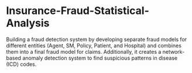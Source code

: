 # Insurance-Fraud-Statistical-Analysis
Building a fraud detection system by developing separate fraud models for different entities (Agent, SM, Policy, Patient, and Hospital) and combines them into a final fraud model for claims. Additionally, it creates a network-based anomaly detection system to find suspicious patterns in disease (ICD) codes.
